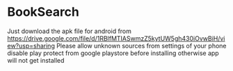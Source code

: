 # BookSearch

Just download the apk file for android  from https://drive.google.com/file/d/1RBlfMTIASwmzZ5kytUW5gh430iOvwBiH/view?usp=sharing 
Please allow unknown sources from settings of your phone
disable play protect from google playstore before installing otherwise app will not get installed
